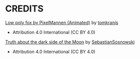 # CREDITS
[Low poly fox by PixelMannen (Animated)](https://sketchfab.com/3d-models/low-poly-fox-by-pixelmannen-animated-371dea88d7e04a76af5763f2a36866bc) by [tomkranis](https://sketchfab.com/tomkranis)
- Attribution 4.0 International (CC BY 4.0)

[Truth about the dark side of the Moon](https://sketchfab.com/3d-models/truth-about-the-dark-side-of-the-moon-33502f4cf5724096a8c03fcdd68d8b68) by [SebastianSosnowski](https://sketchfab.com/SebastianSosnowski)
- Attribution 4.0 International (CC BY 4.0)
